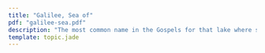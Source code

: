 ```yaml
---
title: "Galilee, Sea of"
pdf: "galilee-sea.pdf"
description: "The most common name in the Gospels for that lake where so much of Jesus’ ministry took place, taken from the district in which it was located."
template: topic.jade
---
```

